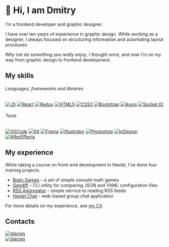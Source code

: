 # 👋 Hi, I am Dmitry

I’m a frontend developer and graphic designer.

I have over ten years of experience in graphic design. While working as a designer, I always focused on structuring information and automating layout processes.

_Why not do something you really enjoy_, I thought once, and now I'm on my way from graphic design to frontend development.

## My skills

###### Languages, frameworks and libraries

[![JS][JS-badge]][JS-url]
[![React][React-badge]][React-url]
[![Redux][Redux-badge]][Redux-url]
[![HTML5][HTML-badge]][HTML-url]
[![CSS3][CSS-badge]][CSS-url]
[![Bootstrap][Bootstrap-badge]][Bootstrap-url]
[![Axios][Axios-badge]][Axios-url]
[![Socket.IO][Socket.IO-badge]][Socket.IO-url]

###### Tools

[![VSCode][VSCode-badge]][VSCode-url]
[![Git][Git-badge]][Git-url]
[![Figma][Figma-badge]][Figma-url]
[![Illustrator][Illustrator-badge]][Illustrator-url]
[![Photoshop][Photoshop-badge]][Photoshop-url]
[![InDesign][InDesign-badge]][InDesign-url]
[![AfterEffects][AfterEffects-badge]][AfterEffects-url]

## My experience

While taking a course on front-end development in Hexlet, I've done four training projects.
  
- [Brain Games](https://github.com/faciledictu/frontend-project-lvl1) – a set of simple console math games
- [Gendiff](https://github.com/faciledictu/frontend-project-lvl2) – CLI utility for comparing JSON and YAML configuration files
- [RSS Aggregator](https://github.com/faciledictu/frontend-project-11) – simple service to reading RSS feeds
- [Hexlet Chat](https://github.com/faciledictu/frontend-project-12) – web-based group chat application

For more details on my experience, see [my CV](https://cv.hexlet.io/resumes/1279).

## Contacts

[![glacies][Telegram-badge]][Telegram-url]  
[![glacies][LinkedIn-badge]][LinkedIn-url]

[JS-badge]: https://img.shields.io/badge/JavaScript-000000?style=for-the-badge&logo=javascript
[JS-url]: https://www.w3schools.com/js/

[React-badge]: https://img.shields.io/badge/React-000000?style=for-the-badge&logo=react
[React-url]: https://react.dev

[Redux-badge]: https://img.shields.io/badge/Redux-000000?style=for-the-badge&logo=redux&logoColor=764abc
[Redux-url]: https://redux.js.org

[HTML-badge]: https://img.shields.io/badge/HTML5-000000?style=for-the-badge&logo=html5
[HTML-url]: https://www.w3schools.com/html/

[CSS-badge]: https://img.shields.io/badge/CSS3-000000?style=for-the-badge&logo=css3&logoColor=1572B6
[CSS-url]: https://www.w3schools.com/css/

[Bootstrap-badge]: https://img.shields.io/badge/Bootstrap-000000?style=for-the-badge&logo=bootstrap
[Bootstrap-url]: https://getbootstrap.com

[Socket.IO-badge]: https://img.shields.io/badge/Socket.IO-000000?style=for-the-badge&logo=Socket.IO
[Socket.IO-url]: https://socket.io

[Axios-badge]: https://img.shields.io/badge/Axios-000000?style=for-the-badge&logo=i18next
[Axios-url]: https://axios-http.com

[VSCode-badge]: https://img.shields.io/badge/VSCode-000000?style=flat-square&logo=visualStudioCode&logoColor=007ACC
[VSCode-url]: https://code.visualstudio.com

[Git-badge]: https://img.shields.io/badge/Git-000000?style=flat-square&logo=git
[Git-url]: https://git-scm.com

[Figma-badge]: https://img.shields.io/badge/Figma-000000?style=flat-square&logo=Figma
[Figma-url]: https://www.figma.com/

[Illustrator-badge]: https://img.shields.io/badge/Illustrator-000000?style=flat-square&logo=AdobeIllustrator
[Illustrator-url]: https://www.adobe.com/products/illustrator.html

[Photoshop-badge]: https://img.shields.io/badge/Photoshop-000000?style=flat-square&logo=AdobePhotoshop
[Photoshop-url]: https://www.adobe.com/products/photoshop.html

[InDesign-badge]: https://img.shields.io/badge/InDesign-000000?style=flat-square&logo=AdobeInDesign
[InDesign-url]: https://www.adobe.com/products/indesign.html

[AfterEffects-badge]: https://img.shields.io/badge/AfterEffects-000000?style=flat-square&logo=AdobeAfterEffects
[AfterEffects-url]: https://www.adobe.com/products/aftereffects.html

[Telegram-badge]: https://img.shields.io/badge/glacies-ffffff?style=flat-square&logo=Telegram
[Telegram-url]: https://t.me/glacies

[LinkedIn-badge]: https://img.shields.io/badge/Dmitry%20Zhigulin-ffffff?style=flat-square&logo=LinkedIn&logoColor=blue
[LinkedIn-url]: https://linkedin.com/in/dmitryzhigulin
